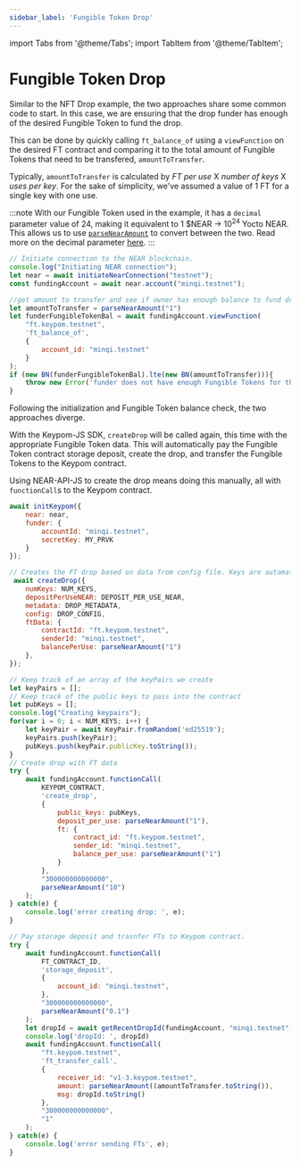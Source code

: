 ```yaml
---
sidebar_label: 'Fungible Token Drop'
---
```

import Tabs from '@theme/Tabs';
import TabItem from '@theme/TabItem';

# Fungible Token Drop
Similar to the NFT Drop example, the two approaches share some common code to start. In this case, we are ensuring that the drop funder has enough of the desired Fungible Token to fund the drop. 

This can be done by quickly calling `ft_balance_of` using a `viewFunction` on the desired FT contract and comparing it to the total amount of Fungible Tokens that need to be transfered, `amountToTransfer`. 

Typically, `amountToTransfer` is calculated by *FT per use* X *number of keys* X *uses per key*. For the sake of simplicity, we've assumed a value of 1 FT for a single key with one use.

:::note
With our Fungible Token used in the example, it has a `decimal` parameter value of 24, making it equivalent to 1 $NEAR -> 10<sup>24</sup> Yocto NEAR. This allows us to use [`parseNearAmount`](https://docs.near.org/tools/near-api-js/utils) to convert between the two. Read more on the decimal parameter [here](https://docs.openzeppelin.com/contracts/3.x/erc20#a-note-on-decimals).
:::


```js
// Initiate connection to the NEAR blockchain.
console.log("Initiating NEAR connection");
let near = await initiateNearConnection("testnet");
const fundingAccount = await near.account("minqi.testnet");

//get amount to transfer and see if owner has enough balance to fund drop
let amountToTransfer = parseNearAmount("1")
let funderFungibleTokenBal = await fundingAccount.viewFunction(
	"ft.keypom.testnet", 
	'ft_balance_of',
	{
		account_id: "minqi.testnet"
	}
);
if (new BN(funderFungibleTokenBal).lte(new BN(amountToTransfer))){
	throw new Error('funder does not have enough Fungible Tokens for this drop. Top up and try again.');
}
```

Following the initialization and Fungible Token balance check, the two approaches diverge. 

With the Keypom-JS SDK, `createDrop` will be called again, this time with the appropriate Fungible Token data. This will automatically pay the Fungible Token contract storage deposit, create the drop, and transfer the Fungible Tokens to the Keypom contract.

Using NEAR-API-JS to create the drop means doing this manually, all with `functionCall`s to the Keypom contract.

<Tabs>
<TabItem value="KPJS" label="🔑Keypom-JS SDK">

```js
await initKeypom({
	near: near,
	funder: {
        accountId: "minqi.testnet", 
        secretKey: MY_PRVK
	}
});

// Creates the FT drop based on data from config file. Keys are automatically generated within the function based on `NUM_KEYS`. Since there is no entropy, all keys are completely random.
 await createDrop({
    numKeys: NUM_KEYS,
    depositPerUseNEAR: DEPOSIT_PER_USE_NEAR,
    metadata: DROP_METADATA,
    config: DROP_CONFIG,
    ftData: {
		contractId: "ft.keypom.testnet",
		senderId: "minqi.testnet",
		balancePerUse: parseNearAmount("1")
	},
});
```

</TabItem>
<TabItem value="NRJS" label="💻NEAR-API-JS">

```js
// Keep track of an array of the keyPairs we create
let keyPairs = [];
// Keep track of the public keys to pass into the contract
let pubKeys = [];
console.log("Creating keypairs");
for(var i = 0; i < NUM_KEYS; i++) {
	let keyPair = await KeyPair.fromRandom('ed25519'); 
	keyPairs.push(keyPair);   
	pubKeys.push(keyPair.publicKey.toString());   
}
// Create drop with FT data
try {
	await fundingAccount.functionCall(
		KEYPOM_CONTRACT, 
		'create_drop', 
		{
			public_keys: pubKeys,
			deposit_per_use: parseNearAmount("1"),
			ft: {
				contract_id: "ft.keypom.testnet",
				sender_id: "minqi.testnet",
				balance_per_use: parseNearAmount("1")
			}
		}, 
		"300000000000000",
		parseNearAmount("10")
	);
} catch(e) {
	console.log('error creating drop: ', e);
}

// Pay storage deposit and trasnfer FTs to Keypom contract.
try {
	await fundingAccount.functionCall(
		FT_CONTRACT_ID, 
		'storage_deposit',
		{
			account_id: "minqi.testnet",
		},
		"300000000000000",
		parseNearAmount("0.1")
	);
	let dropId = await getRecentDropId(fundingAccount, "minqi.testnet", "v1-3.keypom.testnet");
	console.log('dropId: ', dropId)
	await fundingAccount.functionCall(
		"ft.keypom.testnet", 
		'ft_transfer_call', 
		{
			receiver_id: "v1-3.keypom.testnet",
			amount: parseNearAmount((amountToTransfer.toString()),				
			msg: dropId.toString()
		},
		"300000000000000",
		"1"
	);
} catch(e) {
	console.log('error sending FTs', e);
}
```

</TabItem>
</Tabs>